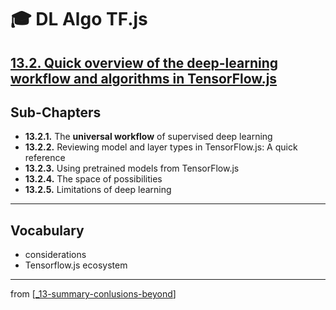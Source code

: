 # 🎓 DL Algo TF.js

## [**13.2.** Quick overview of the deep-learning workflow and algorithms in TensorFlow.js](https://livebook.manning.com/book/deep-learning-with-javascript/chapter-13/44)

## Sub-Chapters

- **13.2.1.** The **universal workflow** of supervised deep learning
- **13.2.2.** Reviewing model and layer types in TensorFlow.js: A quick reference
- **13.2.3.** Using pretrained models from TensorFlow.js
- **13.2.4.** The space of possibilities
- **13.2.5.** Limitations of deep learning

---

## **Vocabulary**

- considerations
- Tensorflow.js ecosystem

---
from [[_13-summary-conlusions-beyond]]

[//begin]: # "Autogenerated link references for markdown compatibility"
[_13-summary-conlusions-beyond]: ../_13-summary-conlusions-beyond.md "🎓 Conclusions"
[//end]: # "Autogenerated link references"